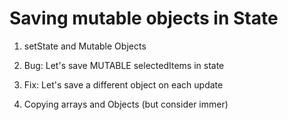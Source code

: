 # Saving mutable objects in State

1. setState and Mutable Objects

2. Bug: Let's save MUTABLE selectedItems in state

3. Fix: Let's save a different object on each update

4. Copying arrays and Objects (but consider immer)

